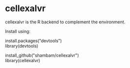 # cellexalvr
cellexalvr is the R backend to complement the environment.

Install using:

install.packages("devtools")\
library(devtools)

install_github("shambam/cellexalvr")\
library(cellexalvr)

